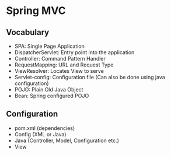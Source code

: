 # Spring MVC

## Vocabulary

- SPA: Single Page Application
- DispatcherServlet: Entry point into the application
- Controller: Command Pattern Handler
- RequestMapping: URL and Request Type
- ViewResolver: Locates View to serve
- Servlet-config: Configuration file (Can also be done using java configuration)
- POJO: Plain Old Java Object
- Bean: Spring configured POJO

## Configuration

- pom.xml (dependencies)
- Config (XML or Java)
- Java (Controller, Model, Configuration etc.)
- View